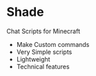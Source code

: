 # Shade
Chat Scripts for Minecraft
- Make Custom commands
- Very Simple scripts
- Lightweight
- Technical features
